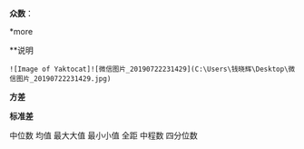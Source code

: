 **众数**：

*more

**说明 

```
![Image of Yaktocat]![微信图片_20190722231429](C:\Users\钱晓辉\Desktop\微信图片_20190722231429.jpg)
```



**方差**

**标准差**

中位数
均值
最⼤大值
最⼩小值
全距
中程数
四分位数

